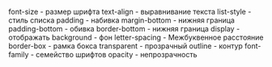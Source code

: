 font-size - размер шрифта
text-align - выравнивание текста
list-style - стиль списка
padding - набивка
margin-bottom - нижняя граница
padding-bottom - обивка
border-bottom - нижняя граница
display - отображать
background - фон
letter-spacing - Межбуквенное расстояние
border-box - рамка бокса
transparent - прозрачный
outline - контур
font-family - семейство шрифтов
opacity - непрозрачность
